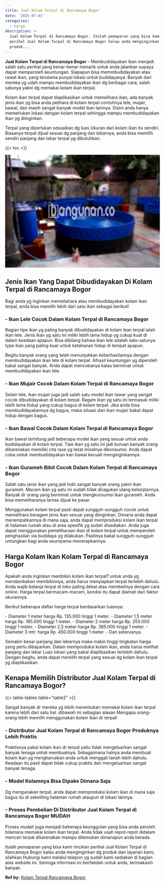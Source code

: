 ```yaml
---
title: Jual Kolam Terpal di Rancamaya Bogor
date: '2025-07-01'
categories:
  - harga
description: >-
  Jual Kolam Terpal di Rancamaya Bogor. Itulah pemaparan yang bisa kami rincikan
  perihal Jual Kolam Terpal di Rancamaya Bogor kalau anda menginginkan dg
  produk...
---
```


**Jual Kolam Terpal di Rancamaya Bogor** – Membudidayakan ikan menjadi salah satu perihal yang benar-benar menarik untuk anda jalankan supaya dapat memperoleh keuntungan. Siapapun bisa memmbudidayakan atau rawat ikan, yang terutama punyai lokasi untuk budidayanya. Banyak dari mereka yg udah mampu membudidayakan ikan dg berbagai cara, salah satunya yakni dg memakai kolam ikan terpal.

Kolam ikan terpal dapat diaplikasikan untuk memelihara ikan, ada banyak jenis ikan yg bisa anda pelihara di kolam terpal contohnya lele, mujair, bawal, dan masih sangat banyak model ikan lainnya. Disini anda hanya memerlukan lokasi dengan kolam terpal sehingga mampu membudidayakan ikan yg diinginkan.

Terpal yang diperlukan sesuaikan dg luas Ukuran dari kolam ikan itu sendiri. Biasanya terpal dijual sesuai dg panjang dan lebarnya, anda bisa memilih sendiri panjang dan lebar terpal yg dibutuhkan.

{{< toc >}}

![Jual Kolam Terpal di Rancamaya Bogor](/images/jual-kolam-terpal-32.png)

## Jenis Ikan Yang Dapat Dibudidayakan Di Kolam Terpal di Rancamaya Bogor

Bagi anda yg inginkan memeliahara atau membudidayakan kolam ikan terpal, anda bisa memilih lebih dari satu ikan sebagai berikut!

### \- Ikan Lele Cocok Dalam Kolam Terpal di Rancamaya Bogor

Bagian tipe ikan yg paling banyak dibudidayakan di kolam ikan terpal ialah ikan lele. Jenis ikan yg satu ini miliki lebih lama hidup yg cukup kuat di dalam keadaan apapun. Bisa dibilang bahwa ikan lele adalah satu-satunya type ikan yang paling kuat untuk ketahanan hidup di tempat apapun.

Begitu banyak orang yang telah menunjukkan keberhasilannya dengan membudidayakan ikan lele di kolam terpal. Alhasil keuntungan yg diperoleh bakal sangat banyak. Anda dapat mencobanya kalau berminat untuk membudidayakan ikan lele.

### \- Ikan Mujair Cocok Dalam Kolam Terpal di Rancamaya Bogor

Selain lele, ikan mujair juga jadi salah satu model ikan tawar yang sangat cocok dibudidayakan di kolam terpal. Ragam ikan yg satu ini termasuk miliki lebih lama hidup yang cukup bagus di kolam terpal. Jika anda bisa membudidayakannya dg bagus, maka situasi dari ikan mujair bakal dapat hidup dengan bagus.

### \- Ikan Bawal Cocok Dalam Kolam Terpal di Rancamaya Bogor

Ikan bawal terhitung jadi beberapa model ikan yang sesuai untuk anda budidayakan di kolam terpal. Tipe ikan yg satu ini jadi buruan banyak orang dikarenakan memiliki cita rasa yg lezat misalnya dikonsumsi. Anda dapat coba untuk membudidayakan kan bawal kecuali menginginkannya.

### \- Ikan Gurameh Bibit Cocok Dalam Kolam Terpal di Rancamaya Bogor

Salah satu jenis ikan yang jadi hobi sangat banyak orang yakni ikan gurameh. Macam ikan yg satu ini sudah tidak diragukan ulang kelezatannya. Banyak dr orang yang berminat untuk mengkonsumsi ikan gurameh. Anda bisa memeliharanya lantas dijual ke pasar.

Menggunakan kolam terpal pasti dapat sungguh-sungguh cocok untuk memelihara beragam jenis ikan sesuai yang diinginkan. Dimana anda dapat menempatkannya di mana saja, anda dapat memproduksi kolam ikan terpal di halaman rumah atau di area spesifik yg sudah disediakan. Anda juga dapat menggunakan pemeliharaan ikan di kolam terpal untuk memperoleh penghasilan via budidaya yg dilakukan. Pastinya bakal sungguh-sungguh untungkan bagi anda seumpama menerapkannya.

## Harga Kolam Ikan Kolam Terpal di Rancamaya Bogor

Apakah anda inginkan membikin kolam ikan terpal? untuk anda yg mendambakan membikinnya, anda harus menyiapkan terpal terlebih dahulu. Anda wajib belanja terpal di toko paling dekat atau membelinya dengan cara online. Harga terpal bermacam-macam, kondisi itu dapat diamati dari faktor ukurannya.

Berikut beberapa daftar harga terpal berdasarkan luasnya:

\- Diameter 1 meter harga Rp. 135.000 tinggi 1 meter. - Diameter 1,5 meter harga Rp. 185.000 tinggi 1 meter. - Diameter 2 meter harga Rp. 255.000 tinggi 1 meter. - Diameter 2,5 meter harga Rp. 385.000 tinggi 1 meter. - Diameter 3 mtr. harga Rp. 450.000 tinggi 1 meter. - Dan seterusnya.

Semakin besar panjang dan lebarnya maka makin tinggi tingkatan harga yang perlu dibayarkan. Dalam memproduksi kolam ikan, anda harus melihat panjang dan lebar Luas lokasi yang bakal diaplikasikan terlebih dahulu. Dengan begitu, anda dapat memilih terpal yang sesuai dg kolam ikan terpal yg diaplikasikan.

## Kenapa Memilih Distributor Jual Kolam Terpal di Rancamaya Bogor?

{{< table-tables table="table2" >}}

Sangat banyak dr mereka yg lebih menentukan memakai kolam ikan terpal karena lebih dari satu hal. dibawah ini sebagian alasan Mengapa orang-orang lebih memilih menggunakan kolam ikan dr terpal!

### \- Distributor Jual Kolam Terpal di Rancamaya Bogor Produknya Lebih Praktis

Praktisnya pakai kolam ikan dr terpal yaitu tidak mengeluarkan sangat banyak tenaga untuk membuatnya. Sebagaimana halnya anda membuat kolam ikan yg mengharuskan anda untuk menggali tanah lebih dahulu. Keadaan itu pasti dapat tidak cukup praktis dan mengeluarkan sangat banyak tenaga.

### \- Model Kolamnya Bisa Dipake Dimana Saja

Dg mengunakan terpal, anda dapat memproduksi kolam ikan di mana saja bagus itu di sekeliling halaman rumah ataupun di lokasi lainnya.

### \- Proses Pembelian Di Distributor Jual Kolam Terpal di Rancamaya Bogor MUDAH

Proses mudah juga menjadi beberapa keunggulan yang bisa anda peroleh bilamana memakai kolam ikan terpal. Anda tidak usah repot-repot didalam mencari terpal dikarenakan mampu ditemukan dimanapun anda berada.

Itulah pemaparan yang bisa kami rincikan perihal Jual Kolam Terpal di Rancamaya Bogor kalau anda menginginkan dg produk dan layanan kami, silahkan Hubungi kami melalui telepon yg sudah kami sediakan di bagian atas website ini. Semoga informasi ini berfaedah untuk anda, terimakasih banyak.

**Ref by:** [Kolam Terpal Rancamaya Bogor](https://id.wikipedia.org/wiki/Kolam)
